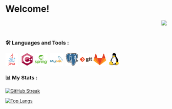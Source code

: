 <h1>
  Welcome!
</h1>
<div id="header" align="right">
  <img src="https://media.giphy.com/media/3oKIPnAiaMCws8nOsE/giphy.gif" width="200"/>
</div>

<img src="https://komarev.com/ghpvc/?username=sold666&style=flat-square&color=blue" alt=""/>

### :hammer_and_wrench: Languages and Tools :
<div>
  <img src="https://github.com/devicons/devicon/blob/master/icons/java/java-original-wordmark.svg" title="Java" alt="Java" width="40" height="40"/>&nbsp;
  <img src="https://github.com/devicons/devicon/blob/master/icons/cplusplus/cplusplus-original.svg" title="C++" **alt="C++" width="40" height="40"/>
  <img src="https://github.com/devicons/devicon/blob/master/icons/spring/spring-original-wordmark.svg" title="Spring" alt="Spring" width="40" height="40"/>&nbsp;
  <img src="https://github.com/devicons/devicon/blob/master/icons/mysql/mysql-original-wordmark.svg" title="MySQL"  alt="MySQL" width="40" height="40"/>&nbsp;
  <img src="https://github.com/devicons/devicon/blob/master/icons/postgresql/postgresql-original.svg" title="Postgresql" **alt="Postgresql" width="40" height="40"/>
  <img src="https://github.com/devicons/devicon/blob/master/icons/git/git-original-wordmark.svg" title="Git" **alt="Git" width="40" height="40"/>
  <img src="https://github.com/devicons/devicon/blob/master/icons/gitlab/gitlab-original.svg" title="GitLab" **alt="GitLab" width="40" height="40"/>
  <img src="https://github.com/devicons/devicon/blob/master/icons/linux/linux-original.svg" title="Linux" **alt="Linux" width="40" height="40"/>
</div>

### :bar_chart: My Stats :
[![GitHub Streak](http://github-readme-streak-stats.herokuapp.com?user=sold666&theme=dracula)](https://git.io/streak-stats)

[![Top Langs](https://github-readme-stats.vercel.app/api/top-langs/?username=sold666&layout=compact&theme=dracula)](https://github.com/anuraghazra/github-readme-stats)
